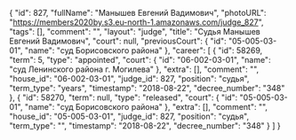 {
    "id": 827,
    "fullName": "Манышев Евгений Вадимович",
    "photoURL": "https://members2020by.s3.eu-north-1.amazonaws.com/judge_827",
    "tags": [],
    "comment": "",
    "layout": "judge",
    "title": "Судья Манышев Евгений Вадимович",
    "court": null,
    "previousCourt": {
        "id": "05-005-03-01",
        "name": "суд Борисовского района"
    },
    "career": [
        {
            "id": 58269,
            "term": 5,
            "type": "appointed",
            "court": {
                "id": "06-002-03-01",
                "name": "суд Ленинского района г. Могилева"
            },
            "extra": [],
            "comment": "",
            "house_id": "06-002-03-01",
            "judge_id": 827,
            "position": "судья",
            "term_type": "years",
            "timestamp": "2018-08-22",
            "decree_number": "348"
        },
        {
            "id": 58270,
            "term": null,
            "type": "released",
            "court": {
                "id": "05-005-03-01",
                "name": "суд Борисовского района"
            },
            "extra": [],
            "comment": "",
            "house_id": "05-005-03-01",
            "judge_id": 827,
            "position": "судья",
            "term_type": "",
            "timestamp": "2018-08-22",
            "decree_number": "348"
        }
    ]
}